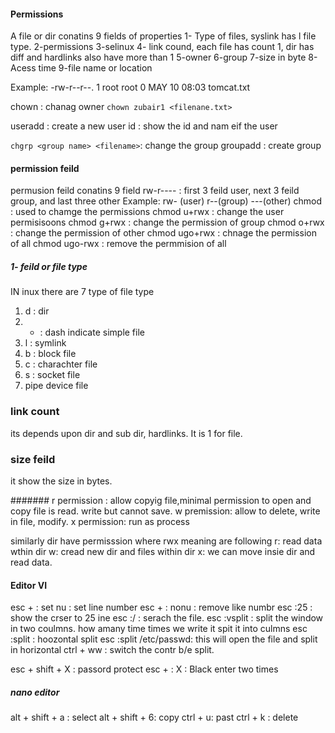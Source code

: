 #### Permissions
A file or dir conatins 9 fields of properties
1- Type of files, syslink has l file type.
2-permissions
3-selinux
4- link cound, each file has count 1, dir has diff and hardlinks also have more than 1
5-owner
6-group
7-size in byte
8-Acess time
9-file name or location

Example: -rw-r--r--. 1 root root 0 MAY 10 08:03 tomcat.txt

chown : chanag owner
```chown zubair1 <filenane.txt> ```

useradd <username> : create a new user
id <username> : show the id and nam eif the user

 ```chgrp <group name> <filename>```: change the group
 groupadd <groupname>: create group
  
  #### permission feild
  permusion feild conatins 9 field
  rw-r---- : first 3 feild user, next 3 feild group, and last three other
  Example: rw- (user) r--(group) ---(other)
  chmod : used to chamge the permissions
  chmod u+rwx <filename>: change the user permisisoons
  chmod g+rwx <filename>: change the permission of group
  chmod o+rwx <filename>: change the permission of other
  chmod ugo+rwx <filename>: chnage the permission of all
  chmod ugo-rwx <filenname>: remove the permmision of all
  
  ##### 1- feild or file type
  IN inux there are 7 type of file type
  1. d : dir
  2. - : dash indicate simple file
  3. l : symlink
  4. b : block file
  5. c : charachter file
  6. s : socket file
  7. pipe device file
  
  ### link count
  its depends upon dir and sub dir, hardlinks. It is 1 for file.
  ### size feild
  it show the size in bytes.
  
  #######
  r permission : allow copyig file,minimal permission to open and copy file is read. write but cannot save.
  w premission: allow to delete, write in file, modify.
  x permission: run as process
  
  similarly dir have permisssion where  rwx meaning are following
  r: read data wthin dir
  w: cread new dir and files within dir
  x: we can move insie dir and read data.
  
  #### Editor VI
  esc + : set nu : set line number
  esc + : nonu : remove like numbr
  esc :25 : show the crser to 25 ine
  esc :/<waht to search> : serach the file.
  esc :vsplit : split the window in two coulmns. how amany time times we write it spit it into culmns
  esc :split : hoozontal split
  esc :split /etc/passwd: this will open the file and split in horizontal
  ctrl + ww : switch the contr b/e split.
  
  esc + shift + X : passord protect
  esc + : X : Black enter two times
  
  ##### nano editor
  alt + shift + a : select
  alt + shift + 6: copy
  ctrl + u: past 
  ctrl + k : delete
  
  
  
  

